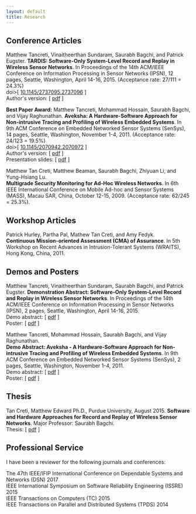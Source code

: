 ```yaml
---
layout: default
title: Research
---
```


Conference Articles
-------------------

Matthew Tancreti, Vinaitheerthan Sundaram, Saurabh Bagchi, and Patrick Eugster.
**TARDIS: Software-Only System-Level Record and Replay in Wireless Sensor Networks**.
In Proceedings of the 14th ACM/IEEE Conference on Information Processing in Sensor Networks (IPSN),
12 pages, Seattle, Washington, April 14-16, 2015.
(Acceptance rate: 27/111 = 24.3%)  
doi>\[ [10.1145/2737095.2737096](http://dx.doi.org/10.1145/2737095.2737096) \]  
Author's version: \[ [pdf](documents/tardis-ipsn2015-author.pdf) \]  

**Best Paper Award:** Matthew Tancreti, Mohammad Hossain, Saurabh Bagchi, and Vijay Raghunathan.
**Aveksha: A Hardware-Software Approach for Non-intrusive Tracing and Profiling of Wireless Embedded Systems**.
In 9th ACM Conference on Embedded Networked Sensor Systems (SenSys),
14 pages, Seattle, Washington, November 1-4, 2011.
(Acceptance rate: 24/123 = 19.5%)  
doi>\[ [10.1145/2070942.2070972](http://dx.doi.org/10.1145/2070942.2070972) \]  
Author's version: \[ [pdf](documents/aveksha-sensys2011-author.pdf) \]  
Presentation slides: \[ [pdf](documents/presentation-aveksha-sensys2011.pdf) \]  

Matthew Tan Creti, Matthew Beaman, Saurabh Bagchi, Zhiyuan Li, and Yung-Hsiang Lu.  
**Multigrade Security Monitoring for Ad-Hoc Wireless Networks**.
In 6th IEEE International Conference on Mobile Ad-hoc and Sensor Systems (MASS),
Macau SAR, China, October 12-15, 2009.
(Acceptance rate: 62/245 = 25.3%).

Workshop Articles
-----------------

Patrick Hurley, Partha Pal, Mathew Tan Creti, and Amy Fedyk.  
**Continuous Mission-oriented Assessment (CMA) of Assurance**.
In 5th Workshop on Recent Advances in Intrusion-Tolerant Systems (WRAITS),
Hong Kong, China, 2011.

Demos and Posters
-----------------

Matthew Tancreti, Vinaitheerthan Sundaram, Saurabh Bagchi, and Patrick Eugster.
**Demonstration Abstract: Software-Only System-Level Record and Replay in Wireless Sensor Networks**.
In Proceedings of the 14th ACM/IEEE Conference on Information Processing in Sensor Networks (IPSN),
2 pages, Seattle, Washington, April 14-16, 2015.  
Demo abstract: \[ [pdf](documents/demo-tardis-ipsn2015.pdf) \]  
Poster: \[ [pdf](documents/poster-tardis-ipsn2015.pdf) \]  

Matthew Tancreti, Mohammad Hossain, Saurabh Bagchi, and Vijay Raghunathan.  
**Demo Abstract: Aveksha - A Hardware-Software Approach for Non-intrusive Tracing and Profiling of Wireless Embedded Systems**.
In 9th ACM Conference on Embedded Networked Sensor Systems (SenSys),
2 pages, Seattle, Washington, November 1-4, 2011.  
Demo abstract: \[ [pdf](documents/demo-aveksha-sensys2011.pdf) \]  
Poster: \[ [pdf](documents/poster-aveksha-sensys2011.pdf) \]  

Thesis
------

Tan Creti, Matthew Edward Ph.D., Purdue University, August 2015. **Software and Hardware Approaches for Record and Replay of Wireless Sensor Networks**. Major Professor: Saurabh Bagchi.  
Thesis: \[ [pdf](documents/tancreti-thesis-phd.pdf) \]  

Professional Service 
--------------------

I have been a reviewer for the following journals and conferences:

The 47th IEEE/IFIP International Conference on Dependable Systems and Networks (DSN) 2017  
IEEE International Symposium on Software Reliability Engineering (ISSRE) 2015  
IEEE Transactions on Computers (TC) 2015  
IEEE Transactions on Parallel and Distributed Systems (TPDS) 2014  

